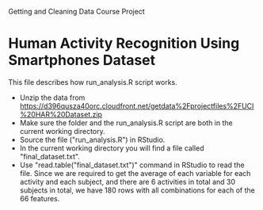Getting and Cleaning Data Course Project

Human Activity Recognition Using Smartphones Dataset
=======================================================

This file describes how run_analysis.R script works.
* Unzip the data from https://d396qusza40orc.cloudfront.net/getdata%2Fprojectfiles%2FUCI%20HAR%20Dataset.zip
* Make sure the folder and the run_analysis.R script are both in the current working directory.
* Source the file ("run_analysis.R") in RStudio. 
* In the current working directory you will find a file called "final_dataset.txt".
* Use "read.table("final_dataset.txt")" command in RStudio to read the file. Since we are required to get the average of each variable for each activity 
  and each subject, and there are 6 activities in total and 30 subjects in total, we have 180 rows with all combinations for each of the 66 features. 
